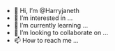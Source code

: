 - 👋 Hi, I’m @Harryjaneth
- 👀 I’m interested in ...
- 🌱 I’m currently learning ...
- 💞️ I’m looking to collaborate on ...
- 📫 How to reach me ...

<!---
Harryjaneth/Harryjaneth is a ✨ special ✨ repository because its `README.md` (this file) appears on your GitHub profile.
You can click the Preview link to take a look at your changes.
--->
